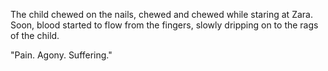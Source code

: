 The child chewed on the nails, chewed and chewed while staring at Zara.  
Soon, blood started to flow from the fingers, slowly dripping on to the rags of the child.

"Pain. Agony. Suffering."